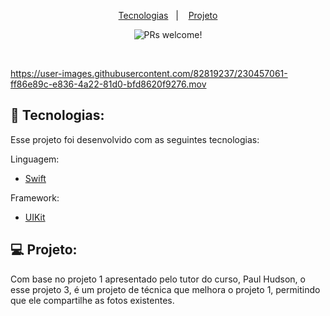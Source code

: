 <p align="center">
  <a href="#-tecnologias">Tecnologias</a>&nbsp;&nbsp;&nbsp;|&nbsp;&nbsp;&nbsp;
  <a href="#-projeto">Projeto</a>
</p>

<p align="center">
 <img src="https://img.shields.io/static/v1?label=PRs&message=welcome&color=49AA26&labelColor=000000" alt="PRs welcome!" />
</p>

<br>



https://user-images.githubusercontent.com/82819237/230457061-ff86e89c-e836-4a22-81d0-bfd8620f9276.mov





## 🚀 Tecnologias:

Esse projeto foi desenvolvido com as seguintes tecnologias:

Linguagem:

- [Swift](https://www.swift.org/)

Framework:

- [UIKit](https://developer.apple.com/documentation/uikit)


## 💻 Projeto:

<p align="left">
Com base no projeto 1 apresentado pelo tutor do curso, Paul Hudson, o esse projeto 3, é um projeto de técnica que melhora o projeto 1, permitindo que ele compartilhe as fotos existentes.
</p>





